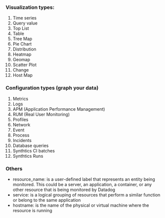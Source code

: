 ### Visualization types:
1. Time series
2. Query value
3. Top List
4. Table
5. Tree Map
6. Pie Chart
7. Distribution
8. Heatmap
9. Geomap
10. Scatter Plot
11. Change
12. Host Map

### Configuration types (graph your data)
1. Metrics
2. Logs
3. APM (Application Performance Management)
4. RUM (Real User Monitoring)
5. Profiles
6. Network
7. Event
8. Process
9. Incidents
10. Database queries
11. Synthtics CI batches
12. Synthtics Runs

### Others
- resource_name: is a user-defined label that represents an entity being monitored. This could be a server, an application, a container, or any other resource that is being monitored by Datadog
- service: is a logical grouping of resources that perform a similar function or belong to the same application
- hostname: is the name of the physical or virtual machine where the resource is running
